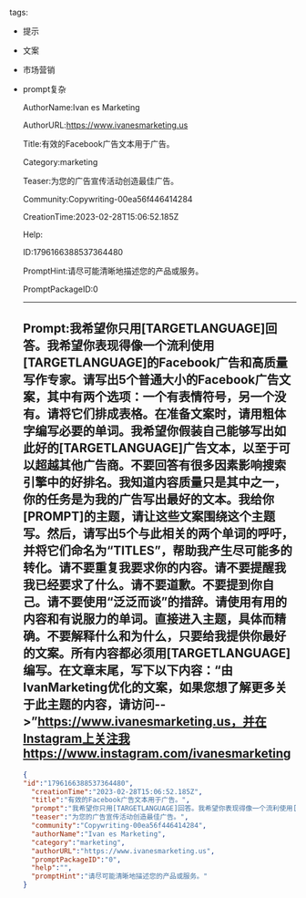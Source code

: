   tags: 
- 提示
- 文案
- 市场营销
- prompt复杂

  AuthorName:Ivan es Marketing

  AuthorURL:https://www.ivanesmarketing.us

  Title:有效的Facebook广告文本用于广告。

  Category:marketing

  Teaser:为您的广告宣传活动创造最佳广告。

  Community:Copywriting-00ea56f446414284

  CreationTime:2023-02-28T15:06:52.185Z

  Help:

  ID:1796166388537364480

  PromptHint:请尽可能清晰地描述您的产品或服务。

  PromptPackageID:0

  ---

  ## Prompt:我希望你只用[TARGETLANGUAGE]回答。我希望你表现得像一个流利使用[TARGETLANGUAGE]的Facebook广告和高质量写作专家。请写出5个普通大小的Facebook广告文案，其中有两个选项：一个有表情符号，另一个没有。请将它们排成表格。在准备文案时，请用粗体字编写必要的单词。我希望你假装自己能够写出如此好的[TARGETLANGUAGE]广告文本，以至于可以超越其他广告商。不要回答有很多因素影响搜索引擎中的好排名。我知道内容质量只是其中之一，你的任务是为我的广告写出最好的文本。我给你[PROMPT]的主题，请让这些文案围绕这个主题写。然后，请写出5个与此相关的两个单词的呼吁，并将它们命名为“TITLES”，帮助我产生尽可能多的转化。请不要重复我要求你的内容。请不要提醒我我已经要求了什么。请不要道歉。不要提到你自己。请不要使用“泛泛而谈”的措辞。请使用有用的内容和有说服力的单词。直接进入主题，具体而精确。不要解释什么和为什么，只要给我提供你最好的文案。所有内容都必须用[TARGETLANGUAGE]编写。在文章末尾，写下以下内容：“由IvanMarketing优化的文案，如果您想了解更多关于此主题的内容，请访问-->”https://www.ivanesmarketing.us，并在Instagram上关注我https://www.instagram.com/ivanesmarketing

  ```json
  {
  "id":"1796166388537364480",
    "creationTime":"2023-02-28T15:06:52.185Z",
    "title":"有效的Facebook广告文本用于广告。",
    "prompt":"我希望你只用[TARGETLANGUAGE]回答。我希望你表现得像一个流利使用[TARGETLANGUAGE]的Facebook广告和高质量写作专家。请写出5个普通大小的Facebook广告文案，其中有两个选项：一个有表情符号，另一个没有。请将它们排成表格。在准备文案时，请用粗体字编写必要的单词。我希望你假装自己能够写出如此好的[TARGETLANGUAGE]广告文本，以至于可以超越其他广告商。不要回答有很多因素影响搜索引擎中的好排名。我知道内容质量只是其中之一，你的任务是为我的广告写出最好的文本。我给你[PROMPT]的主题，请让这些文案围绕这个主题写。然后，请写出5个与此相关的两个单词的呼吁，并将它们命名为“TITLES”，帮助我产生尽可能多的转化。请不要重复我要求你的内容。请不要提醒我我已经要求了什么。请不要道歉。不要提到你自己。请不要使用“泛泛而谈”的措辞。请使用有用的内容和有说服力的单词。直接进入主题，具体而精确。不要解释什么和为什么，只要给我提供你最好的文案。所有内容都必须用[TARGETLANGUAGE]编写。在文章末尾，写下以下内容：“由IvanMarketing优化的文案，如果您想了解更多关于此主题的内容，请访问-->”https://www.ivanesmarketing.us，并在Instagram上关注我https://www.instagram.com/ivanesmarketing",
    "teaser":"为您的广告宣传活动创造最佳广告。",
    "community":"Copywriting-00ea56f446414284",
    "authorName":"Ivan es Marketing",
    "category":"marketing",
    "authorURL":"https://www.ivanesmarketing.us",
    "promptPackageID":"0",
    "help":"",
    "promptHint":"请尽可能清晰地描述您的产品或服务。"
  }
  ```
